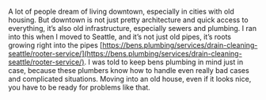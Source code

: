 A lot of people dream of living downtown, especially in cities with old housing. But downtown is not just pretty architecture and quick access to everything, it’s also old infrastructure, especially sewers and plumbing. I ran into this when I moved to Seattle, and it’s not just old pipes, it’s roots growing right into the pipes [https://bens.plumbing/services/drain-cleaning-seattle/rooter-service/](https://bens.plumbing/services/drain-cleaning-seattle/rooter-service/). I was told to keep bens plumbing in mind just in case, because these plumbers know how to handle even really bad cases and complicated situations. Moving into an old house, even if it looks nice, you have to be ready for problems like that.
